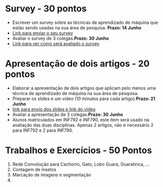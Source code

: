 # Survey - 30 pontos

* Escrever um survey sobre as técnicas de aprendizado de máquina que estão sendo usadas na sua área de pesquisa. **Prazo: 14 Junho**
* [Link para enviar o seu survey](https://forms.gle/bv6PinW1QpiigJo86)
* Avaliar o survey de 3 colegas.**Prazo: 30 Junho**
* [Link para ver como será avaliado o survey](https://forms.gle/9Cdm8CZWidKq2CFY6)



# Apresentação de dois artigos - 20 pontos

* Elaborar a apresentação de dois artigos que aplicam pelo menos uma técnica de aprendizado de máquina na sua área de pesquisa.
* Preparar os slides e um vídeo (10 minutos para cada artigo).**Prazo: 21 Junho**
* [link para envio dos slides e link do video](https://forms.gle/rUdnDvUpSgNtasxS9)
* Avaliar a apresentação de 3 colegas.**Prazo: 30 Junho**
* Alunos matriculados em INF792 e INF790, este item será usado na avaliação das duas disciplinas. Apenas 2 artigos, não é necessário 2 para INF792 e 2 para INF790.


# Trabalhos e Exercícios  - 50 Pontos

1. Rede Convolução para Cachorro, Gato, Lobo Guara, Guaratirica, ...
2. Contagem de insetos
3. Marcação de imagens e segmentação
4. 



